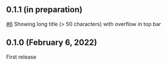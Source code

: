 ## 0.1.1 (in preparation)
[#6](https://github.com/felixhahnweilheim/humhub-themes-orange/pull/6) Showing long title (> 50 characters) with overflow in top bar

## 0.1.0 (February 6, 2022)
First release
